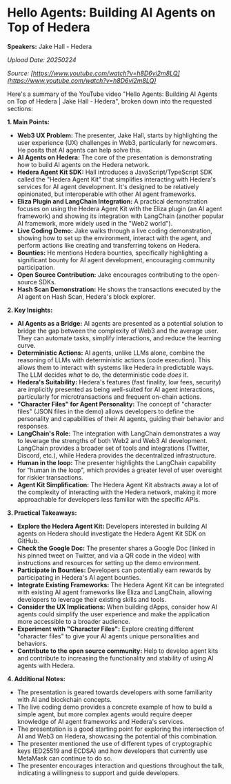 # Hello Agents: Building AI Agents on Top of Hedera

**Speakers:** Jake Hall - Hedera


*Upload Date: 20250224*

*Source: [https://www.youtube.com/watch?v=h8D6vi2m8LQ](https://www.youtube.com/watch?v=h8D6vi2m8LQ)*

Here's a summary of the YouTube video "Hello Agents: Building AI Agents on Top of Hedera | Jake Hall - Hedera", broken down into the requested sections:

**1. Main Points:**

*   **Web3 UX Problem:** The presenter, Jake Hall, starts by highlighting the user experience (UX) challenges in Web3, particularly for newcomers.  He posits that AI agents can help solve this.
*   **AI Agents on Hedera:** The core of the presentation is demonstrating how to build AI agents on the Hedera network.
*   **Hedera Agent Kit SDK:**  Hall introduces a JavaScript/TypeScript SDK called the "Hedera Agent Kit" that simplifies interacting with Hedera's services for AI agent development.  It's designed to be relatively opinionated, but interoperable with other AI agent frameworks.
*   **Eliza Plugin and LangChain Integration:** A practical demonstration focuses on using the Hedera Agent Kit with the Eliza plugin (an AI agent framework) and showing its integration with LangChain (another popular AI framework, more widely used in the "Web2 world").
* **Live Coding Demo:** Jake walks through a live coding demonstration, showing how to set up the environment, interact with the agent, and perform actions like creating and transferring tokens on Hedera.
*   **Bounties:**  He mentions Hedera bounties, specifically highlighting a significant bounty for AI agent development, encouraging community participation.
*   **Open Source Contribution:** Jake encourages contributing to the open-source SDKs.
*   **Hash Scan Demonstration:**  He shows the transactions executed by the AI agent on Hash Scan, Hedera's block explorer.

**2. Key Insights:**

*   **AI Agents as a Bridge:** AI agents are presented as a potential solution to bridge the gap between the complexity of Web3 and the average user. They can automate tasks, simplify interactions, and reduce the learning curve.
*   **Deterministic Actions:** AI agents, unlike LLMs alone, combine the reasoning of LLMs with deterministic actions (code execution).  This allows them to interact with systems like Hedera in predictable ways.  The LLM decides *what* to do, the deterministic code *does* it.
*   **Hedera's Suitability:** Hedera's features (fast finality, low fees, security) are implicitly presented as being well-suited for AI agent interactions, particularly for microtransactions and frequent on-chain actions.
*   **"Character Files" for Agent Personality:**  The concept of "character files" (JSON files in the demo) allows developers to define the personality and capabilities of their AI agents, guiding their behavior and responses.
*   **LangChain's Role:**  The integration with LangChain demonstrates a way to leverage the strengths of both Web2 and Web3 AI development. LangChain provides a broader set of tools and integrations (Twitter, Discord, etc.), while Hedera provides the decentralized infrastructure.
* **Human in the loop:** The presenter highlights the LangChain capability for "human in the loop", which provides a greater level of user oversight for riskier transactions.
* **Agent Kit Simplification:** The Hedera Agent Kit abstracts away a lot of the complexity of interacting with the Hedera network, making it more approachable for developers less familiar with the specific APIs.

**3. Practical Takeaways:**

*   **Explore the Hedera Agent Kit:** Developers interested in building AI agents on Hedera should investigate the Hedera Agent Kit SDK on GitHub.
*   **Check the Google Doc:** The presenter shares a Google Doc (linked in his pinned tweet on Twitter, and via a QR code in the video) with instructions and resources for setting up the demo environment.
*   **Participate in Bounties:** Developers can potentially earn rewards by participating in Hedera's AI agent bounties.
*   **Integrate Existing Frameworks:**  The Hedera Agent Kit can be integrated with existing AI agent frameworks like Eliza and LangChain, allowing developers to leverage their existing skills and tools.
*   **Consider the UX Implications:** When building dApps, consider how AI agents could simplify the user experience and make the application more accessible to a broader audience.
*   **Experiment with "Character Files":** Explore creating different "character files" to give your AI agents unique personalities and behaviors.
* **Contribute to the open source community:** Help to develop agent kits and contribute to increasing the functionality and stability of using AI agents with Hedera.

**4. Additional Notes:**

*   The presentation is geared towards developers with some familiarity with AI and blockchain concepts.
*   The live coding demo provides a concrete example of how to build a simple agent, but more complex agents would require deeper knowledge of AI agent frameworks and Hedera's services.
*   The presentation is a good starting point for exploring the intersection of AI and Web3 on Hedera, showcasing the potential of this combination.
* The presenter mentioned the use of different types of cryptographic keys (ED25519 and ECDSA) and how developers that currently use MetaMask can continue to do so.
*   The presenter encourages interaction and questions throughout the talk, indicating a willingness to support and guide developers.